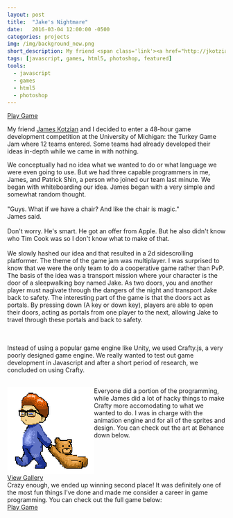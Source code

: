 ```yaml
---
layout: post
title:  "Jake's Nightmare"
date:   2016-03-04 12:00:00 -0500
categories: projects
img: /img/background_new.png
short_description: My friend <span class='link'><a href="http://jkotzian.com" target='_blank'>James Kotzian</a></span> and I decided to enter a 48-hour game development competition at the University of Michigan - the Turkey Game Jam where 12 teams entered. Some teams had already developed their ideas in-depth while we came in with nothing.
tags: [javascript, games, html5, photoshop, featured]
tools:
  - javascript
  - games
  - html5
  - photoshop
---
```


<div class="inline-center">
	<div class='button'><a href="/jakes_nightmare/">Play Game</a></div>
</div>

My friend <span class='link'><a href="http://jkotzian.com" target='_blank'>James Kotzian</a></span> and I decided to enter a 48-hour game development competition at the University of Michigan: the Turkey Game Jam where 12 teams entered. Some teams had already developed their ideas in-depth while we came in with nothing. 

We conceptually had no idea what we wanted to do or what language we were even going to use. But we had three capable programmers in me, James, and Patrick Shin, a person who joined our team last minute. We began with whiteboarding our idea. James began with a very simple and somewhat random thought.
<br><br>
"Guys. What if we have a chair? And like the chair is magic." 
<br>
James said.
<br><br>
Don't worry. He's smart. He got an offer from Apple. But he also didn't know who Tim Cook was so I don't know what to make of that.
<br><br>
We slowly hashed our idea and that resulted in a 2d sidescrolling platformer. The theme of the game jam was multiplayer. I was surprised to know that we were the only team to do a cooperative game rather than PvP. The basis of the idea was a transport mission where your character is the door of a sleepwalking boy named Jake. As two doors, you and another player must nagivate through the dangers of the night and transport Jake back to safety. The interesting part of the game is that the doors act as portals. By pressing down (A key or down key), players are able to open their doors, acting as portals from one player to the next, allowing Jake to travel through these portals and back to safety.

<br><br>
Instead of using a popular game engine like Unity, we used Crafty.js, a very poorly designed game engine. We really wanted to test out game development in Javascript and after a short period of research, we concluded on using Crafty.


<br>

<img src="/img/jake_walking.png" style="max-width: 200px; width:50%; float: left;">
Everyone did a portion of the programming, while James did a lot of hacky things to make Crafty more accomodating to what we wanted to do. I was in charge with the animation engine and for all of the sprites and design. You can check out the art at Behance down below.


<div style="clear: both"></div>

<div class="inline-center">
	<div class="button">
		<a href="https://www.behance.net/gallery/23453627/Jakes-Nightmare" target="_blank">View Gallery</a>
	</div>
</div>

<div class='paragraph'>
	Crazy enough, we ended up winning second place! It was definitely one of the most fun things I've done and made me consider a career in game programming. You can check out the full game below:
</div>
<div class='inline-center'>
	<div class="button">
		<a href="/jakes_nightmare/">Play Game</a>
	</div>
</div>
